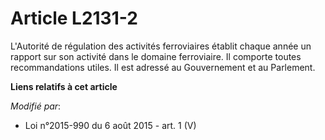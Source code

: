 # Article L2131-2

L'Autorité de régulation des activités ferroviaires établit chaque année un rapport sur son activité dans le domaine
ferroviaire. Il comporte toutes recommandations utiles. Il est adressé au Gouvernement et au Parlement.

**Liens relatifs à cet article**

_Modifié par_:

  - Loi n°2015-990 du 6 août 2015 - art. 1 (V)
